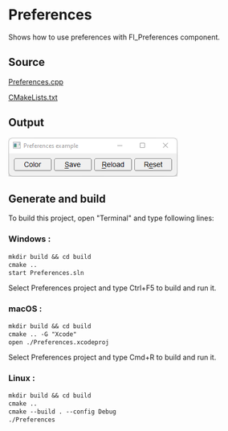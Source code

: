 # Preferences

Shows how to use preferences with Fl_Preferences component.

## Source

[Preferences.cpp](Preferences.cpp)

[CMakeLists.txt](CMakeLists.txt)

## Output

![output](../../../docs/Pictures/Examples/Preferences.png)

## Generate and build

To build this project, open "Terminal" and type following lines:

### Windows :

``` shell
mkdir build && cd build
cmake .. 
start Preferences.sln
```

Select Preferences project and type Ctrl+F5 to build and run it.

### macOS :

``` shell
mkdir build && cd build
cmake .. -G "Xcode"
open ./Preferences.xcodeproj
```

Select Preferences project and type Cmd+R to build and run it.

### Linux :

``` shell
mkdir build && cd build
cmake .. 
cmake --build . --config Debug
./Preferences
```
